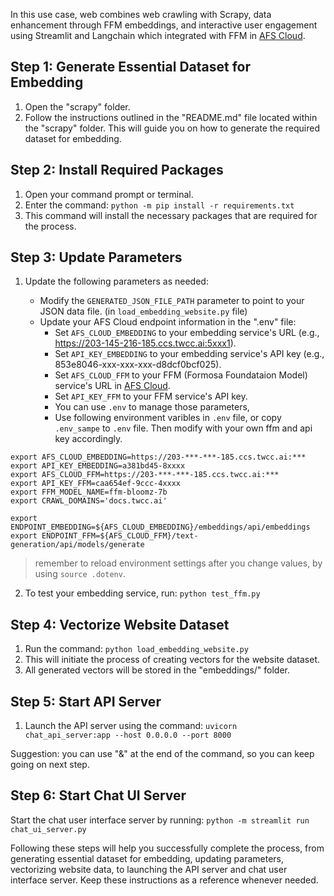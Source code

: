 In this use case, web combines web crawling with Scrapy, data enhancement through FFM embeddings, and interactive user engagement using Streamlit and Langchain which integrated with FFM in [AFS Cloud](https://docs.twcc.ai/en/docs/user-guides/twcc/afs/afs-cloud). 


## Step 1: Generate Essential Dataset for Embedding

1. Open the "scrapy" folder.
2. Follow the instructions outlined in the "README.md" file located within the "scrapy" folder. This will guide you on how to generate the required dataset for embedding.

## Step 2: Install Required Packages

1. Open your command prompt or terminal.
2. Enter the command: `python -m pip install -r requirements.txt`
3. This command will install the necessary packages that are required for the process.

## Step 3: Update Parameters

1. Update the following parameters as needed:

    - Modify the `GENERATED_JSON_FILE_PATH` parameter to point to your JSON data file. (in `load_embedding_website.py` file)
    - Update your AFS Cloud endpoint information in the ".env" file:
        - Set `AFS_CLOUD_EMBEDDING` to your embedding service's URL (e.g., https://203-145-216-185.ccs.twcc.ai:5xxx1).
        - Set `API_KEY_EMBEDDING` to your embedding service's API key (e.g., 853e8046-xxx-xxx-xxx-d8dcf0bcf025).
        - Set `AFS_CLOUD_FFM` to your FFM (Formosa Foundataion Model) service's URL in [AFS Cloud](https://docs.twcc.ai/en/docs/user-guides/twcc/afs/afs-cloud).
        - Set `API_KEY_FFM` to your FFM service's API key.
        - You can use `.env` to manage those parameters,
        - Use following environment varibles in `.env` file, or copy `.env_sampe` to `.env` file. Then modify with your own ffm and api key accordingly.
```  
export AFS_CLOUD_EMBEDDING=https://203-***-***-185.ccs.twcc.ai:***
export API_KEY_EMBEDDING=a381bd45-8xxxx
export AFS_CLOUD_FFM=https://203-***-***-185.ccs.twcc.ai:***
export API_KEY_FFM=caa654ef-9ccc-4xxxx
export FFM_MODEL_NAME=ffm-bloomz-7b
export CRAWL_DOMAINS='docs.twcc.ai'

export ENDPOINT_EMBEDDING=${AFS_CLOUD_EMBEDDING}/embeddings/api/embeddings
export ENDPOINT_FFM=${AFS_CLOUD_FFM}/text-generation/api/models/generate
```
> remember to reload environment settings after you change values, by using `source .dotenv`.


2. To test your embedding service, run: `python test_ffm.py`

## Step 4: Vectorize Website Dataset

1. Run the command: `python load_embedding_website.py`
2. This will initiate the process of creating vectors for the website dataset.
3. All generated vectors will be stored in the "embeddings/" folder.

## Step 5: Start API Server

1. Launch the API server using the command: `uvicorn chat_api_server:app --host 0.0.0.0 --port 8000`

Suggestion: you can use "&" at the end of the command, so you can keep going on next step.

## Step 6: Start Chat UI Server

Start the chat user interface server by running: `python -m streamlit run chat_ui_server.py`

Following these steps will help you successfully complete the process, from generating essential dataset for embedding, updating parameters, vectorizing website data, to launching the API server and chat user interface server. Keep these instructions as a reference whenever needed.
